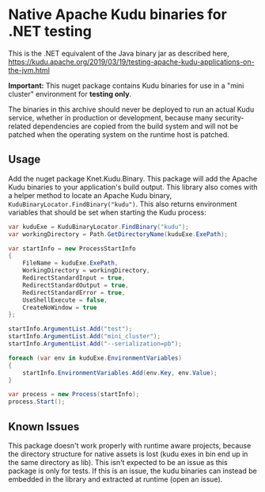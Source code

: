 # Native Apache Kudu binaries for .NET testing

This is the .NET equivalent of the Java binary jar as described here, https://kudu.apache.org/2019/03/19/testing-apache-kudu-applications-on-the-jvm.html

**Important:** This nuget package contains Kudu binaries for use in a "mini cluster" environment for **testing only**.

The binaries in this archive should never be deployed to run an actual Kudu
service, whether in production or development, because many security-related
dependencies are copied from the build system and will not be patched when the
operating system on the runtime host is patched.

## Usage

Add the nuget package Knet.Kudu.Binary. This package will add the Apache Kudu binaries to your application's build output.
This library also comes with a helper method to locate an Apache Kudu binary, `KuduBinaryLocator.FindBinary("kudu")`.
This also returns environment variables that should be set when starting the Kudu process:

```csharp
var kuduExe = KuduBinaryLocator.FindBinary("kudu");
var workingDirectory = Path.GetDirectoryName(kuduExe.ExePath);

var startInfo = new ProcessStartInfo
{
    FileName = kuduExe.ExePath,
    WorkingDirectory = workingDirectory,
    RedirectStandardInput = true,
    RedirectStandardOutput = true,
    RedirectStandardError = true,
    UseShellExecute = false,
    CreateNoWindow = true
};

startInfo.ArgumentList.Add("test");
startInfo.ArgumentList.Add("mini_cluster");
startInfo.ArgumentList.Add("--serialization=pb");

foreach (var env in kuduExe.EnvironmentVariables)
{
    startInfo.EnvironmentVariables.Add(env.Key, env.Value);
}

var process = new Process(startInfo);
process.Start();
```

## Known Issues

This package doesn't work properly with runtime aware projects, because the directory structure for native assets is lost
(kudu exes in bin end up in the same directory as lib). This isn't expected to be an issue as this package is only for tests.
If this is an issue, the kudu binaries can instead be embedded in the library and extracted at runtime (open an issue).
